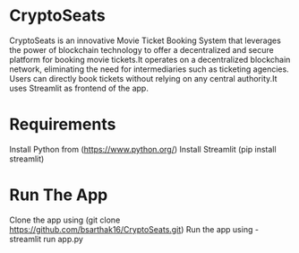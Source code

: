 # CryptoSeats
CryptoSeats is an innovative Movie Ticket Booking System that leverages the power of blockchain technology to offer a decentralized and secure platform for booking movie tickets.It operates on a decentralized blockchain network, eliminating the need for intermediaries such as ticketing agencies. Users can directly book tickets without relying on any central authority.It uses Streamlit as frontend of the app.

# Requirements
Install Python from (https://www.python.org/)
Install Streamlit (pip install streamlit)

# Run The App
Clone the app using (git clone https://github.com/bsarthak16/CryptoSeats.git)
Run the app using - streamlit run app.py



